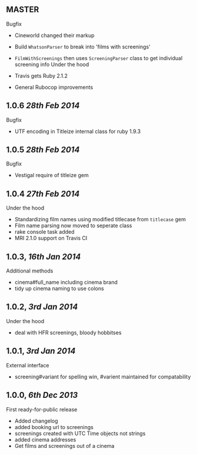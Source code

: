 ## MASTER

Bugfix

- Cineworld changed their markup

- Build `WhatsonParser` to break into 'films with screenings'
- `FilmWithScreenings` then uses `ScreeningParser` class to get individual screening info
Under the hood

- Travis gets Ruby 2.1.2
- General Rubocop improvements

## 1.0.6 _28th Feb 2014_

Bugfix

- UTF encoding in Titleize internal class for ruby 1.9.3

## 1.0.5 _28th Feb 2014_

Bugfix

- Vestigal require of titleize gem

## 1.0.4 _27th Feb 2014_

Under the hood

- Standardizing film names using modified titlecase from `titlecase` gem
- Film name parsing now moved to seperate class
- rake console task added
- MRI 2.1.0 support on Travis CI

## 1.0.3, _16th Jan 2014_

Additional methods

- cinema#full_name including cinema brand
- tidy up cinema naming to use colons

## 1.0.2, _3rd Jan 2014_

Under the hood

- deal with HFR screenings, bloody hobbitses

## 1.0.1, _3rd Jan 2014_

External interface

- screening#variant for spelling win, #varient maintained for compatability

## 1.0.0, _6th Dec 2013_

First ready-for-public release

- Added changelog
- added booking url to screenings
- screenings created with UTC Time objects not strings
- added cinema addresses
- Get films and screenings out of a cinema
